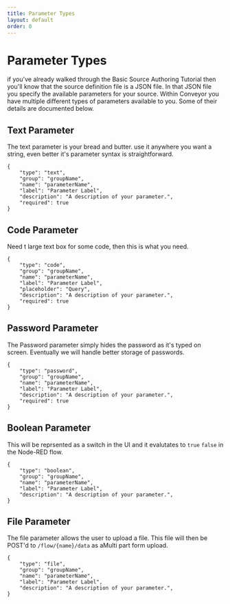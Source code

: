 ```yaml
---
title: Parameter Types
layout: default
order: 0
---
```


# Parameter Types

if you've already walked through the Basic Source Authoring Tutorial then you'll know that the source definition file is a JSON file. In that JSON file you specify the available parameters for your source. Within Conveyor you have multiple different types of parameters available to you. Some of their details are documented below.

## Text Parameter
The text parameter is your bread and butter. use it anywhere you want a string, even better it's parameter syntax is straightforward.

```
{
    "type": "text",
    "group": "groupName",
    "name": "parameterName",
    "label": "Parameter Label",
    "description": "A description of your parameter.",
    "required": true
}
```

## Code Parameter
Need t large text box for some code, then this is what you need.

```
{
    "type": "code",
    "group": "groupName",
    "name": "parameterName",
    "label": "Parameter Label",
    "placeholder": "Query",
    "description": "A description of your parameter.",
    "required": true
}
```

## Password Parameter

The Password parameter simply hides the password as it's typed on screen. Eventually we will handle better storage of passwords.

```
{
    "type": "password",
    "group": "groupName",
    "name": "parameterName",
    "label": "Parameter Label",
    "description": "A description of your parameter.",
    "required": true
}
```

## Boolean Parameter

This will be reprsented as a switch in the UI and it evalutates to `true` `false` in the Node-RED flow.

```
{
    "type": "boolean",
    "group": "groupName",
    "name": "parameterName",
    "label": "Parameter Label",
    "description": "A description of your parameter.",
}
```

## File Parameter
The file parameter allows the user to upload a file. This file will then be POST'd to `/flow/{name}/data` as aMulti part form upload.

```
{
    "type": "file",
    "group": "groupName",
    "name": "parameterName",
    "label": "Parameter Label",
    "description": "A description of your parameter.",
}
```
